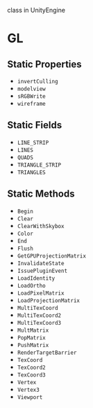 class in UnityEngine
# GL

## Static Properties
- `invertCulling`
- `modelview`
- `sRGBWrite`
- `wireframe`
## Static Fields
- `LINE_STRIP`
- `LINES`
- `QUADS`
- `TRIANGLE_STRIP`
- `TRIANGLES`
## Static Methods
- `Begin`
- `Clear`
- `ClearWithSkybox`
- `Color`
- `End`
- `Flush`
- `GetGPUProjectionMatrix`
- `InvalidateState`
- `IssuePluginEvent`
- `LoadIdentity`
- `LoadOrtho`
- `LoadPixelMatrix`
- `LoadProjectionMatrix`
- `MultiTexCoord`
- `MultiTexCoord2`
- `MultiTexCoord3`
- `MultMatrix`
- `PopMatrix`
- `PushMatrix`
- `RenderTargetBarrier`
- `TexCoord`
- `TexCoord2`
- `TexCoord3`
- `Vertex`
- `Vertex3`
- `Viewport`
